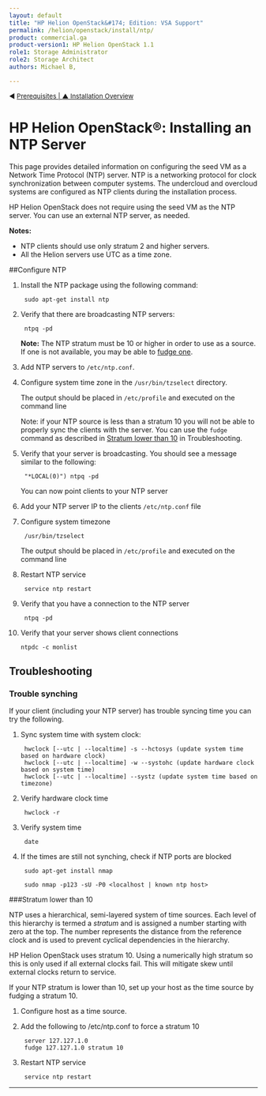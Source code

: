 ```yaml
---
layout: default
title: "HP Helion OpenStack&#174; Edition: VSA Support"
permalink: /helion/openstack/install/ntp/
product: commercial.ga
product-version1: HP Helion OpenStack 1.1
role1: Storage Administrator
role2: Storage Architect
authors: Michael B, 

---
```

<!--UNDER REVISION-->


<script>

function PageRefresh {
onLoad="window.refresh"
}

PageRefresh();

</script>

<p style="font-size: small;"> &#9664; <a href="/helion/openstack/install/prereqs/#ntp">Prerequisites | <a href="/helion/openstack/install/overview/"> &#9650; Installation Overview</a> </p> 

# HP Helion OpenStack&#174;: Installing an NTP Server

This page provides detailed information on configuring the seed VM as a Network Time Protocol (NTP) server. NTP is a networking protocol for clock synchronization between computer systems. The undercloud and overcloud systems are configured as NTP clients during the installation process.

HP Helion OpenStack does not require using the seed VM as the NTP server. You can use an external NTP server, as needed.

**Notes:** 

* NTP clients should use only stratum 2 and higher servers.
* All the Helion servers use UTC as a time zone.

##Configure NTP

1. Install the NTP package using the following command:

		sudo apt-get install ntp

2. Verify that there are broadcasting NTP servers:

		ntpq -pd

	**Note:** The NTP stratum must be 10 or higher in order to use as a source. If one is not available, you may be able to [fudge one](#fudge).

3. Add NTP servers to `/etc/ntp.conf`.

4. Configure system time zone in the `/usr/bin/tzselect` directory.

	The output should be placed in `/etc/profile` and executed on the command line

	Note: if your NTP source is less than a stratum 10 you will not be able to properly sync the clients with the server. You can use the `fudge` command as described in [Stratum lower than 10](#fudge) in Troubleshooting.

5. Verify that your server is broadcasting. You should see a message similar to the following: 

		"*LOCAL(0)") ntpq -pd

	You can now point clients to your NTP server

6. Add your NTP server IP to the clients `/etc/ntp.conf` file

7. Configure system timezone

		/usr/bin/tzselect

	The output should be placed in `/etc/profile` and executed on the command line

8. Restart NTP service

		service ntp restart

9. Verify that you have a connection to the NTP server

		ntpq -pd

10. Verify that your server shows client connections

		ntpdc -c monlist

## Troubleshooting ##

### Trouble synching ###

If your client (including your NTP server) has trouble syncing time you can try the following.

1. Sync system time with system clock:

		hwclock [--utc | --localtime] -s --hctosys (update system time based on hardware clock)
		hwclock [--utc | --localtime] -w --systohc (update hardware clock based on system time)
		hwclock [--utc | --localtime] --systz (update system time based on timezone)

2. Verify hardware clock time

		hwclock -r

3. Verify system time

		date

4. If the times are still not synching, check if NTP ports are blocked

		sudo apt-get install nmap

		sudo nmap -p123 -sU -P0 <localhost | known ntp host>

###Stratum lower than 10<a name="fudge"></a>

NTP uses a hierarchical, semi-layered system of time sources. Each level of this hierarchy is termed a *stratum* and is assigned a number starting with zero at the top. The number represents the distance from the reference clock and is used to prevent cyclical dependencies in the hierarchy. 

HP Helion OpenStack uses stratum 10. Using a numerically high stratum so this is only used if all external clocks fail. This will mitigate skew until external clocks return to service.

If your NTP stratum is lower than 10, set up your host as the time source by fudging a stratum 10.

1. Configure host as a time source.

2. Add the following to /etc/ntp.conf to force a stratum 10

		server 127.127.1.0
		fudge 127.127.1.0 stratum 10

3. Restart NTP service

		service ntp restart

----

